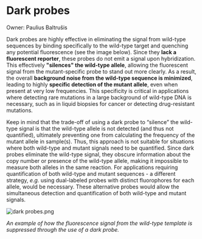 # Dark probes

Owner: Paulius Baltrušis

Dark probes are highly effective in eliminating the signal from wild-type sequences by binding specifically to the wild-type target and quenching any potential fluorescence (see the image below). Since they **lack a fluorescent reporter**, these probes do not emit a signal upon hybridization. This effectively **"silences" the wild-type allele**, allowing the fluorescent signal from the mutant-specific probe to stand out more clearly. As a result, the overall **background noise from the wild-type sequence is minimized**, leading to highly **specific detection of the mutant allele**, even when present at very low frequencies. This specificity is critical in applications where detecting rare mutations in a large background of wild-type DNA is necessary, such as in liquid biopsies for cancer or detecting drug-resistant mutations. 

Keep in mind that the trade-off of using a dark probe to “silence” the wild-type signal is that the wild-type allele is not detected (and thus not quantified), ultimately preventing one from calculating the frequency of the mutant allele in sample(s). Thus, this approach is not suitable for situations where both wild-type and mutant signals need to be quantified. Since dark probes eliminate the wild-type signal, they obscure information about the copy number or presence of the wild-type allele, making it impossible to measure both alleles in the same reaction. For applications requiring quantification of both wild-type and mutant sequences - a different strategy, *e.g.* using dual-labeled probes with distinct fluorophores for each allele, would be necessary. These alternative probes would allow the simultaneous detection and quantification of both wild-type and mutant signals.

![dark probes.png](Dark%20probes%201261bbe397bb8198a4afd846d7b23593/dark_probes.png)

*An example of how the fluorescence signal from the wild-type template is suppressed through the use of a dark probe.*